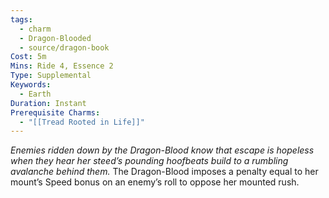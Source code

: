 ```yaml
---
tags:
  - charm
  - Dragon-Blooded
  - source/dragon-book
Cost: 5m
Mins: Ride 4, Essence 2
Type: Supplemental
Keywords:
  - Earth
Duration: Instant
Prerequisite Charms:
  - "[[Tread Rooted in Life]]"
---
```

*Enemies ridden down by the Dragon-Blood know that escape is hopeless when they hear her steed’s pounding hoofbeats build to a rumbling avalanche behind them.*
The Dragon-Blood imposes a penalty equal to her mount’s Speed bonus on an enemy’s roll to oppose her mounted rush.